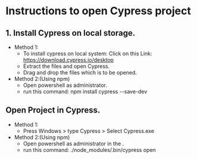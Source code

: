 # Instructions to open Cypress project
## 1. Install Cypress on local storage.
* Method 1:
  * To install cypress on local system: Click on this Link: https://download.cypress.io/desktop 
  * Extract the files and open Cypress.
  * Drag and drop the files which is to be opened.
* Method 2:(Using npm)
  * Open powershell as administrator.
  * run this command: npm install cypress --save-dev
  
  
  
## Open Project in Cypress.
* Method 1:
  * Press Windows > type Cypress > Select Cypress.exe
* Method 2:(Using npm)
  * Open powershell as administrator in the .
  * run this command: ./node_modules/.bin/cypress open
